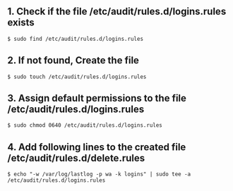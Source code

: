 ## 1. Check if the file /etc/audit/rules.d/logins.rules exists
    $ sudo find /etc/audit/rules.d/logins.rules
    
## 2. If not found, Create the file
    $ sudo touch /etc/audit/rules.d/logins.rules

## 3. Assign default permissions to the file /etc/audit/rules.d/logins.rules
    $ sudo chmod 0640 /etc/audit/rules.d/logins.rules

## 4. Add following lines to the created file /etc/audit/rules.d/delete.rules
    $ echo "-w /var/log/lastlog -p wa -k logins" | sudo tee -a /etc/audit/rules.d/logins.rules

    

